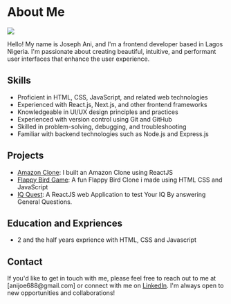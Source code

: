   <h1>About Me</h1>
  <img src="https://user-images.githubusercontent.com/105864048/224562108-6dc5a9a8-95e3-4962-94c7-d1721d8ea22d.png"  />
    <p>Hello! My name is Joseph Ani, and I'm a frontend developer based in Lagos Nigeria. I'm passionate about creating beautiful, intuitive, and performant user interfaces that enhance the user experience.</p>
    <h2>Skills</h2>
    <ul>
      <li>Proficient in HTML, CSS, JavaScript, and related web technologies</li>
      <li>Experienced with React.js, Next.js, and other frontend frameworks</li>
      <li>Knowledgeable in UI/UX design principles and practices</li>
      <li>Experienced with version control using Git and GitHub</li>
      <li>Skilled in problem-solving, debugging, and troubleshooting</li>
      <li>Familiar with backend technologies such as Node.js and Express.js</li>
    </ul>
    <h2>Projects</h2>
    <ul>
      <li><a href="https://github.com/yourusername/projectname">Amazon Clone</a>: I built an Amazon Clone using ReactJS</li>
      <li><a href="https://github.com/joe-ani/Flappy-Bird-Game">Flappy Bird Game</a>: A fun Flappy Bird Clone i made using HTML CSS and JavaScript</li>
      <li><a href="https://github.com/joe-ani/quiz-quest-react-project">IQ Quest</a>: A ReactJS web Application to test Your IQ By answering General Questions.</li>
    </ul>
    <h2>Education and Expriences</h2>
    <ul>
      <li>2 and the half years exprience with HTML, CSS and Javascript</li>
    </ul>
    <h2>Contact</h2>
    <p>If you'd like to get in touch with me, please feel free to reach out to me at [anijoe688@gmail.com] or connect with me on <a href="https://www.linkedin.com/in/joseph-ani-85a84322a/">LinkedIn</a>. I'm always open to new opportunities and collaborations!</p>
